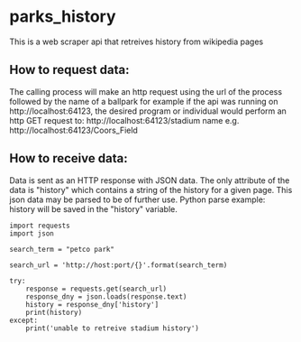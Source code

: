 # parks_history
This is a web scraper api that retreives history from wikipedia pages

## How to request data:
The calling process will make an http request using the url of the process followed by the name of a ballpark
for example if the api was running on http://localhost:64123, the desired program or individual would perform an http GET request to:
http://localhost:64123/stadium name
e.g. http://localhost:64123/Coors_Field

## How to receive data:
Data is sent as an HTTP response with JSON data. The only attribute of the data is "history" which contains a string of the history for a given page. This json data may be parsed to be of further use.
Python parse example:<br>
history will be saved in the "history" variable.
```
import requests
import json

search_term = "petco park"

search_url = 'http://host:port/{}'.format(search_term)

try:
    response = requests.get(search_url)
    response_dny = json.loads(response.text)
    history = response_dny['history']
    print(history)
except:
    print('unable to retreive stadium history')
```
